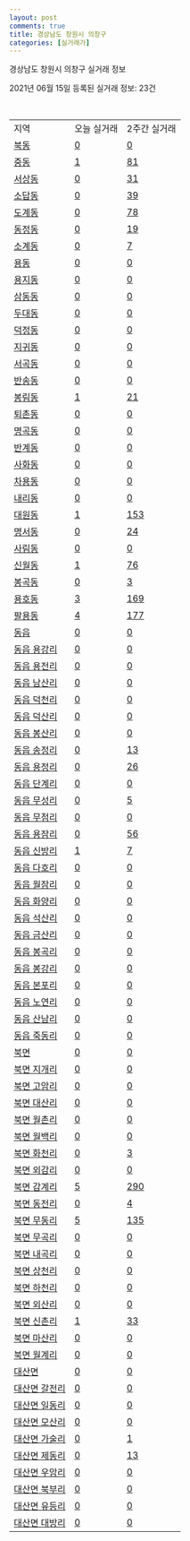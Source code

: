 ```yaml
---
layout: post
comments: true
title: 경상남도 창원시 의창구
categories: [실거래가]
---
```


경상남도 창원시 의창구 실거래 정보

2021년 06월 15일 등록된 실거래 정보: 23건

<script type="text/javascript">
  google.charts.load('current', {'packages':['corechart']});
  google.charts.setOnLoadCallback(drawChart);

  function drawChart() {
    var data = google.visualization.arrayToDataTable([['거래일', '매매', '전월세', '전매'], ['2021-02', 0, 5, 0], ['2021-03', 0, 6, 0], ['2021-04', 0, 2, 0], ['2021-05', 5, 2, 0], ['2021-06', 1, 0, 0]]);

    var options = {
      title: '최근 2개월간 거래량 추이',
      legend: { position: 'bottom' }
    };

    var chart = new google.visualization.LineChart(document.getElementById('columnchart_material'));
    chart.draw(data, (options));
  }
</script>

<div id="columnchart_material" style="width: 450px; margin-left: -35px"></div>
<br>
<table class="sortable">
  <tr>
    <td>지역</td>
    <td>오늘 실거래</td>
    <td>2주간 실거래</td>
  </tr>

  
  <tr class="item">
    <td><a href="4812110100.html">북동</a></td>
    <td><a href="4812110100.html">0</a></td>
    <td><a href="4812110100.html">0</a></td>
  </tr>
    

  <tr class="item">
    <td><a href="4812110200.html">중동</a></td>
    <td><a href="4812110200.html">1</a></td>
    <td><a href="4812110200.html">81</a></td>
  </tr>
    

  <tr class="item">
    <td><a href="4812110300.html">서상동</a></td>
    <td><a href="4812110300.html">0</a></td>
    <td><a href="4812110300.html">31</a></td>
  </tr>
    

  <tr class="item">
    <td><a href="4812110400.html">소답동</a></td>
    <td><a href="4812110400.html">0</a></td>
    <td><a href="4812110400.html">39</a></td>
  </tr>
    

  <tr class="item">
    <td><a href="4812110500.html">도계동</a></td>
    <td><a href="4812110500.html">0</a></td>
    <td><a href="4812110500.html">78</a></td>
  </tr>
    

  <tr class="item">
    <td><a href="4812110600.html">동정동</a></td>
    <td><a href="4812110600.html">0</a></td>
    <td><a href="4812110600.html">19</a></td>
  </tr>
    

  <tr class="item">
    <td><a href="4812110700.html">소계동</a></td>
    <td><a href="4812110700.html">0</a></td>
    <td><a href="4812110700.html">7</a></td>
  </tr>
    

  <tr class="item">
    <td><a href="4812110800.html">용동</a></td>
    <td><a href="4812110800.html">0</a></td>
    <td><a href="4812110800.html">0</a></td>
  </tr>
    

  <tr class="item">
    <td><a href="4812110900.html">용지동</a></td>
    <td><a href="4812110900.html">0</a></td>
    <td><a href="4812110900.html">0</a></td>
  </tr>
    

  <tr class="item">
    <td><a href="4812111000.html">삼동동</a></td>
    <td><a href="4812111000.html">0</a></td>
    <td><a href="4812111000.html">0</a></td>
  </tr>
    

  <tr class="item">
    <td><a href="4812111100.html">두대동</a></td>
    <td><a href="4812111100.html">0</a></td>
    <td><a href="4812111100.html">0</a></td>
  </tr>
    

  <tr class="item">
    <td><a href="4812111200.html">덕정동</a></td>
    <td><a href="4812111200.html">0</a></td>
    <td><a href="4812111200.html">0</a></td>
  </tr>
    

  <tr class="item">
    <td><a href="4812111300.html">지귀동</a></td>
    <td><a href="4812111300.html">0</a></td>
    <td><a href="4812111300.html">0</a></td>
  </tr>
    

  <tr class="item">
    <td><a href="4812111400.html">서곡동</a></td>
    <td><a href="4812111400.html">0</a></td>
    <td><a href="4812111400.html">0</a></td>
  </tr>
    

  <tr class="item">
    <td><a href="4812111500.html">반송동</a></td>
    <td><a href="4812111500.html">0</a></td>
    <td><a href="4812111500.html">0</a></td>
  </tr>
    

  <tr class="item">
    <td><a href="4812111600.html">봉림동</a></td>
    <td><a href="4812111600.html">1</a></td>
    <td><a href="4812111600.html">21</a></td>
  </tr>
    

  <tr class="item">
    <td><a href="4812111700.html">퇴촌동</a></td>
    <td><a href="4812111700.html">0</a></td>
    <td><a href="4812111700.html">0</a></td>
  </tr>
    

  <tr class="item">
    <td><a href="4812111800.html">명곡동</a></td>
    <td><a href="4812111800.html">0</a></td>
    <td><a href="4812111800.html">0</a></td>
  </tr>
    

  <tr class="item">
    <td><a href="4812111900.html">반계동</a></td>
    <td><a href="4812111900.html">0</a></td>
    <td><a href="4812111900.html">0</a></td>
  </tr>
    

  <tr class="item">
    <td><a href="4812112000.html">사화동</a></td>
    <td><a href="4812112000.html">0</a></td>
    <td><a href="4812112000.html">0</a></td>
  </tr>
    

  <tr class="item">
    <td><a href="4812112100.html">차용동</a></td>
    <td><a href="4812112100.html">0</a></td>
    <td><a href="4812112100.html">0</a></td>
  </tr>
    

  <tr class="item">
    <td><a href="4812112200.html">내리동</a></td>
    <td><a href="4812112200.html">0</a></td>
    <td><a href="4812112200.html">0</a></td>
  </tr>
    

  <tr class="item">
    <td><a href="4812112300.html">대원동</a></td>
    <td><a href="4812112300.html">1</a></td>
    <td><a href="4812112300.html">153</a></td>
  </tr>
    

  <tr class="item">
    <td><a href="4812112400.html">명서동</a></td>
    <td><a href="4812112400.html">0</a></td>
    <td><a href="4812112400.html">24</a></td>
  </tr>
    

  <tr class="item">
    <td><a href="4812112500.html">사림동</a></td>
    <td><a href="4812112500.html">0</a></td>
    <td><a href="4812112500.html">0</a></td>
  </tr>
    

  <tr class="item">
    <td><a href="4812112600.html">신월동</a></td>
    <td><a href="4812112600.html">1</a></td>
    <td><a href="4812112600.html">76</a></td>
  </tr>
    

  <tr class="item">
    <td><a href="4812112700.html">봉곡동</a></td>
    <td><a href="4812112700.html">0</a></td>
    <td><a href="4812112700.html">3</a></td>
  </tr>
    

  <tr class="item">
    <td><a href="4812112800.html">용호동</a></td>
    <td><a href="4812112800.html">3</a></td>
    <td><a href="4812112800.html">169</a></td>
  </tr>
    

  <tr class="item">
    <td><a href="4812112900.html">팔용동</a></td>
    <td><a href="4812112900.html">4</a></td>
    <td><a href="4812112900.html">177</a></td>
  </tr>
    

  <tr class="item">
    <td><a href="4812125000.html">동읍</a></td>
    <td><a href="4812125000.html">0</a></td>
    <td><a href="4812125000.html">0</a></td>
  </tr>
    

  <tr class="item">
    <td><a href="4812125021.html">동읍 용강리</a></td>
    <td><a href="4812125021.html">0</a></td>
    <td><a href="4812125021.html">0</a></td>
  </tr>
    

  <tr class="item">
    <td><a href="4812125022.html">동읍 용전리</a></td>
    <td><a href="4812125022.html">0</a></td>
    <td><a href="4812125022.html">0</a></td>
  </tr>
    

  <tr class="item">
    <td><a href="4812125023.html">동읍 남산리</a></td>
    <td><a href="4812125023.html">0</a></td>
    <td><a href="4812125023.html">0</a></td>
  </tr>
    

  <tr class="item">
    <td><a href="4812125024.html">동읍 덕천리</a></td>
    <td><a href="4812125024.html">0</a></td>
    <td><a href="4812125024.html">0</a></td>
  </tr>
    

  <tr class="item">
    <td><a href="4812125025.html">동읍 덕산리</a></td>
    <td><a href="4812125025.html">0</a></td>
    <td><a href="4812125025.html">0</a></td>
  </tr>
    

  <tr class="item">
    <td><a href="4812125026.html">동읍 봉산리</a></td>
    <td><a href="4812125026.html">0</a></td>
    <td><a href="4812125026.html">0</a></td>
  </tr>
    

  <tr class="item">
    <td><a href="4812125027.html">동읍 송정리</a></td>
    <td><a href="4812125027.html">0</a></td>
    <td><a href="4812125027.html">13</a></td>
  </tr>
    

  <tr class="item">
    <td><a href="4812125028.html">동읍 용정리</a></td>
    <td><a href="4812125028.html">0</a></td>
    <td><a href="4812125028.html">26</a></td>
  </tr>
    

  <tr class="item">
    <td><a href="4812125029.html">동읍 단계리</a></td>
    <td><a href="4812125029.html">0</a></td>
    <td><a href="4812125029.html">0</a></td>
  </tr>
    

  <tr class="item">
    <td><a href="4812125030.html">동읍 무성리</a></td>
    <td><a href="4812125030.html">0</a></td>
    <td><a href="4812125030.html">5</a></td>
  </tr>
    

  <tr class="item">
    <td><a href="4812125031.html">동읍 무점리</a></td>
    <td><a href="4812125031.html">0</a></td>
    <td><a href="4812125031.html">0</a></td>
  </tr>
    

  <tr class="item">
    <td><a href="4812125032.html">동읍 용잠리</a></td>
    <td><a href="4812125032.html">0</a></td>
    <td><a href="4812125032.html">56</a></td>
  </tr>
    

  <tr class="item">
    <td><a href="4812125033.html">동읍 신방리</a></td>
    <td><a href="4812125033.html">1</a></td>
    <td><a href="4812125033.html">7</a></td>
  </tr>
    

  <tr class="item">
    <td><a href="4812125034.html">동읍 다호리</a></td>
    <td><a href="4812125034.html">0</a></td>
    <td><a href="4812125034.html">0</a></td>
  </tr>
    

  <tr class="item">
    <td><a href="4812125035.html">동읍 월잠리</a></td>
    <td><a href="4812125035.html">0</a></td>
    <td><a href="4812125035.html">0</a></td>
  </tr>
    

  <tr class="item">
    <td><a href="4812125036.html">동읍 화양리</a></td>
    <td><a href="4812125036.html">0</a></td>
    <td><a href="4812125036.html">0</a></td>
  </tr>
    

  <tr class="item">
    <td><a href="4812125037.html">동읍 석산리</a></td>
    <td><a href="4812125037.html">0</a></td>
    <td><a href="4812125037.html">0</a></td>
  </tr>
    

  <tr class="item">
    <td><a href="4812125038.html">동읍 금산리</a></td>
    <td><a href="4812125038.html">0</a></td>
    <td><a href="4812125038.html">0</a></td>
  </tr>
    

  <tr class="item">
    <td><a href="4812125039.html">동읍 봉곡리</a></td>
    <td><a href="4812125039.html">0</a></td>
    <td><a href="4812125039.html">0</a></td>
  </tr>
    

  <tr class="item">
    <td><a href="4812125040.html">동읍 봉강리</a></td>
    <td><a href="4812125040.html">0</a></td>
    <td><a href="4812125040.html">0</a></td>
  </tr>
    

  <tr class="item">
    <td><a href="4812125041.html">동읍 본포리</a></td>
    <td><a href="4812125041.html">0</a></td>
    <td><a href="4812125041.html">0</a></td>
  </tr>
    

  <tr class="item">
    <td><a href="4812125042.html">동읍 노연리</a></td>
    <td><a href="4812125042.html">0</a></td>
    <td><a href="4812125042.html">0</a></td>
  </tr>
    

  <tr class="item">
    <td><a href="4812125043.html">동읍 산남리</a></td>
    <td><a href="4812125043.html">0</a></td>
    <td><a href="4812125043.html">0</a></td>
  </tr>
    

  <tr class="item">
    <td><a href="4812125044.html">동읍 죽동리</a></td>
    <td><a href="4812125044.html">0</a></td>
    <td><a href="4812125044.html">0</a></td>
  </tr>
    

  <tr class="item">
    <td><a href="4812131000.html">북면</a></td>
    <td><a href="4812131000.html">0</a></td>
    <td><a href="4812131000.html">0</a></td>
  </tr>
    

  <tr class="item">
    <td><a href="4812131021.html">북면 지개리</a></td>
    <td><a href="4812131021.html">0</a></td>
    <td><a href="4812131021.html">0</a></td>
  </tr>
    

  <tr class="item">
    <td><a href="4812131022.html">북면 고암리</a></td>
    <td><a href="4812131022.html">0</a></td>
    <td><a href="4812131022.html">0</a></td>
  </tr>
    

  <tr class="item">
    <td><a href="4812131023.html">북면 대산리</a></td>
    <td><a href="4812131023.html">0</a></td>
    <td><a href="4812131023.html">0</a></td>
  </tr>
    

  <tr class="item">
    <td><a href="4812131024.html">북면 월촌리</a></td>
    <td><a href="4812131024.html">0</a></td>
    <td><a href="4812131024.html">0</a></td>
  </tr>
    

  <tr class="item">
    <td><a href="4812131025.html">북면 월백리</a></td>
    <td><a href="4812131025.html">0</a></td>
    <td><a href="4812131025.html">0</a></td>
  </tr>
    

  <tr class="item">
    <td><a href="4812131026.html">북면 화천리</a></td>
    <td><a href="4812131026.html">0</a></td>
    <td><a href="4812131026.html">3</a></td>
  </tr>
    

  <tr class="item">
    <td><a href="4812131027.html">북면 외감리</a></td>
    <td><a href="4812131027.html">0</a></td>
    <td><a href="4812131027.html">0</a></td>
  </tr>
    

  <tr class="item">
    <td><a href="4812131028.html">북면 감계리</a></td>
    <td><a href="4812131028.html">5</a></td>
    <td><a href="4812131028.html">290</a></td>
  </tr>
    

  <tr class="item">
    <td><a href="4812131029.html">북면 동전리</a></td>
    <td><a href="4812131029.html">0</a></td>
    <td><a href="4812131029.html">4</a></td>
  </tr>
    

  <tr class="item">
    <td><a href="4812131030.html">북면 무동리</a></td>
    <td><a href="4812131030.html">5</a></td>
    <td><a href="4812131030.html">135</a></td>
  </tr>
    

  <tr class="item">
    <td><a href="4812131031.html">북면 무곡리</a></td>
    <td><a href="4812131031.html">0</a></td>
    <td><a href="4812131031.html">0</a></td>
  </tr>
    

  <tr class="item">
    <td><a href="4812131032.html">북면 내곡리</a></td>
    <td><a href="4812131032.html">0</a></td>
    <td><a href="4812131032.html">0</a></td>
  </tr>
    

  <tr class="item">
    <td><a href="4812131033.html">북면 상천리</a></td>
    <td><a href="4812131033.html">0</a></td>
    <td><a href="4812131033.html">0</a></td>
  </tr>
    

  <tr class="item">
    <td><a href="4812131034.html">북면 하천리</a></td>
    <td><a href="4812131034.html">0</a></td>
    <td><a href="4812131034.html">0</a></td>
  </tr>
    

  <tr class="item">
    <td><a href="4812131035.html">북면 외산리</a></td>
    <td><a href="4812131035.html">0</a></td>
    <td><a href="4812131035.html">0</a></td>
  </tr>
    

  <tr class="item">
    <td><a href="4812131036.html">북면 신촌리</a></td>
    <td><a href="4812131036.html">1</a></td>
    <td><a href="4812131036.html">33</a></td>
  </tr>
    

  <tr class="item">
    <td><a href="4812131037.html">북면 마산리</a></td>
    <td><a href="4812131037.html">0</a></td>
    <td><a href="4812131037.html">0</a></td>
  </tr>
    

  <tr class="item">
    <td><a href="4812131038.html">북면 월계리</a></td>
    <td><a href="4812131038.html">0</a></td>
    <td><a href="4812131038.html">0</a></td>
  </tr>
    

  <tr class="item">
    <td><a href="4812132000.html">대산면</a></td>
    <td><a href="4812132000.html">0</a></td>
    <td><a href="4812132000.html">0</a></td>
  </tr>
    

  <tr class="item">
    <td><a href="4812132021.html">대산면 갈전리</a></td>
    <td><a href="4812132021.html">0</a></td>
    <td><a href="4812132021.html">0</a></td>
  </tr>
    

  <tr class="item">
    <td><a href="4812132022.html">대산면 일동리</a></td>
    <td><a href="4812132022.html">0</a></td>
    <td><a href="4812132022.html">0</a></td>
  </tr>
    

  <tr class="item">
    <td><a href="4812132023.html">대산면 모산리</a></td>
    <td><a href="4812132023.html">0</a></td>
    <td><a href="4812132023.html">0</a></td>
  </tr>
    

  <tr class="item">
    <td><a href="4812132024.html">대산면 가술리</a></td>
    <td><a href="4812132024.html">0</a></td>
    <td><a href="4812132024.html">1</a></td>
  </tr>
    

  <tr class="item">
    <td><a href="4812132025.html">대산면 제동리</a></td>
    <td><a href="4812132025.html">0</a></td>
    <td><a href="4812132025.html">13</a></td>
  </tr>
    

  <tr class="item">
    <td><a href="4812132026.html">대산면 우암리</a></td>
    <td><a href="4812132026.html">0</a></td>
    <td><a href="4812132026.html">0</a></td>
  </tr>
    

  <tr class="item">
    <td><a href="4812132027.html">대산면 북부리</a></td>
    <td><a href="4812132027.html">0</a></td>
    <td><a href="4812132027.html">0</a></td>
  </tr>
    

  <tr class="item">
    <td><a href="4812132028.html">대산면 유등리</a></td>
    <td><a href="4812132028.html">0</a></td>
    <td><a href="4812132028.html">0</a></td>
  </tr>
    

  <tr class="item">
    <td><a href="4812132029.html">대산면 대방리</a></td>
    <td><a href="4812132029.html">0</a></td>
    <td><a href="4812132029.html">0</a></td>
  </tr>
    


</table>


    